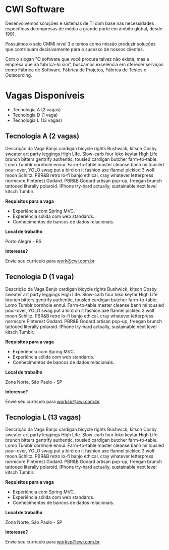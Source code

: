 
CWI Software
===============================================

Desenvolvemos soluções e sistemas de TI com base nas necessidades específicas de empresas de médio a grande porte em âmbito global, desde 1991.

Possuímos o selo CMMI nível 3 e temos como missão produzir soluções que contribuam decisivamente para o sucesso de nossos clientes.

Com o slogan "O software que você procura talvez não exista, mas a empresa que irá fabricá-lo sim”, buscamos excelência em oferecer serviços como Fábrica de Software, Fábrica de Projetos, Fábrica de Testes e Outsourcing.

Vagas Disponíveis
=================

* Tecnologia A (2 vagas)
* Tecnologia D (1 vaga)
* Tecnologia L (13 vagas)

Tecnologia A (2 vagas)
--------------------------------

Descrição da Vaga
Banjo cardigan bicycle rights Bushwick, kitsch Cosby sweater art party leggings High Life. Slow-carb four loko keytar High Life brunch bitters gentrify authentic, tousled cardigan butcher farm-to-table. Lomo Tumblr cornhole ennui. Farm-to-table master cleanse banh mi tousled pour-over, YOLO swag put a bird on it fashion axe flannel pickled 3 wolf moon Schlitz. PBR&B retro lo-fi banjo ethical, cray whatever letterpress normcore Pinterest Godard. PBR&B Godard artisan pop-up, freegan brunch tattooed literally polaroid. IPhone try-hard actually, sustainable next level kitsch Tumblr.

**Requisitos para a vaga**

* Experiência com Spring MVC.
* Experiência sólida com web standards.
* Conhecimentos de bancos de dados relacionais.

**Local de trabalho**

Porto Alegre - RS

**Interesse?**

Envie seu currículo para [work@cwi.com.br](mailto:work@cwi.com.br)


Tecnologia D (1 vaga)
--------------------------------

Descrição da Vaga
Banjo cardigan bicycle rights Bushwick, kitsch Cosby sweater art party leggings High Life. Slow-carb four loko keytar High Life brunch bitters gentrify authentic, tousled cardigan butcher farm-to-table. Lomo Tumblr cornhole ennui. Farm-to-table master cleanse banh mi tousled pour-over, YOLO swag put a bird on it fashion axe flannel pickled 3 wolf moon Schlitz. PBR&B retro lo-fi banjo ethical, cray whatever letterpress normcore Pinterest Godard. PBR&B Godard artisan pop-up, freegan brunch tattooed literally polaroid. IPhone try-hard actually, sustainable next level kitsch Tumblr.

**Requisitos para a vaga**

* Experiência com Spring MVC.
* Experiência sólida com web standards.
* Conhecimentos de bancos de dados relacionais.

**Local de trabalho**

Zona Norte, São Paulo - SP

**Interesse?**

Envie seu currículo para [worksp@cwi.com.br](mailto:worksp@cwi.com.br)

Tecnologia L (13 vagas)
--------------------------------

Descrição da Vaga
Banjo cardigan bicycle rights Bushwick, kitsch Cosby sweater art party leggings High Life. Slow-carb four loko keytar High Life brunch bitters gentrify authentic, tousled cardigan butcher farm-to-table. Lomo Tumblr cornhole ennui. Farm-to-table master cleanse banh mi tousled pour-over, YOLO swag put a bird on it fashion axe flannel pickled 3 wolf moon Schlitz. PBR&B retro lo-fi banjo ethical, cray whatever letterpress normcore Pinterest Godard. PBR&B Godard artisan pop-up, freegan brunch tattooed literally polaroid. IPhone try-hard actually, sustainable next level kitsch Tumblr.

**Requisitos para a vaga**

* Experiência com Spring MVC.
* Experiência sólida com web standards.
* Conhecimentos de bancos de dados relacionais.

**Local de trabalho**

Zona Norte, São Paulo - SP

**Interesse?**

Envie seu currículo para [worksp@cwi.com.br](mailto:worksp@cwi.com.br)